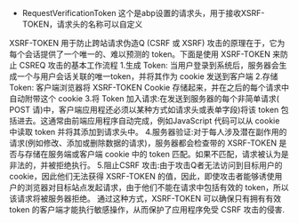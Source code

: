 * RequestVerificationToken 这个是abp设置的请求头，用于接收XSRF-TOKEN，请求头的名称可以自定义

XSRF-TOKEN 用于防止跨站请求伪造Q (CSRF 或 XSRF) 攻击的原理在于，它为每个会话提供了一个唯一的、难以预测的 token。下面是使用 XSRF-TOKEN 来防止 CSREQ 攻击的基本工作流程
1.生成 Token: 当用户登录到系统后，服务器会生成一个与用户会话关联的唯一token，并将其作为 cookie 发送到客户端
2.存储 Token: 客户端浏览器将 XSRF-TOKEN Cookie 存储起来，并在之后的每个请求中自动附带这个 cookie
3.将 Token 加入请求:在发送到服务器的每个非简单请求( POST 请)中，客户端应用程还必须以某种方式如请求头或表单字段)将该 token 包括进去。这通常由前端应用程序自动完成，例如JavaScript 代码可以从 cookie 中读取 token 并将其添加到请求头中。
4.服务器验证:对于每人涉及潜在副作用的请求(例如修改、添加或删除数据的请求)，服务器都会检查带的 XSRF-TOKEN 是否与存储在服务端或客户端 cookie 中的 token 匹配。如果不匹配，请求被认为是非法的，并被拒绝执行。
5.阻止CSRF 攻击:由于攻击Q者无法访问到目标用户的 cookie，因此他们无法获得 XSRF-TOKEN 的值，因此，即使攻击者能够诱使用户的浏览器对目标站点发起请求，由于他们不能在请求中包括有效的 token，所以该请求将被服务器拒绝。
通过这种方式，XSRF-TOKEN 可以确保只有拥有有效 token 的客户端才能执行敏感操作，从而保护了应用程序免受 CSRF 攻击的侵害.